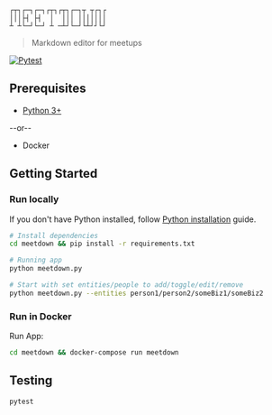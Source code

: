 ```
┌┬┐┌─┐┌─┐┌┬┐┌┬┐┌─┐┬ ┬┌┐┌
│││├┤ ├┤  │  │││ │││││││
┴ ┴└─┘└─┘ ┴ ─┴┘└─┘└┴┘┘└┘
```
> Markdown editor for meetups

[![Pytest](https://github.com/frontdesk/meetdown/actions/workflows/pytest.yml/badge.svg)](https://github.com/frontdesk/meetdown/actions/workflows/pytest.yml)

## Prerequisites

* [Python 3+](https://github.com/frontdesk/meetdown/blob/main/python_installation_guide.md)

--or--  

* Docker

## Getting Started

### Run locally

If you don't have Python installed, follow [Python installation](https://github.com/frontdesk/meetdown/blob/main/python_installation_guide.md) guide.

```bash
# Install dependencies
cd meetdown && pip install -r requirements.txt

# Running app
python meetdown.py

# Start with set entities/people to add/toggle/edit/remove
python meetdown.py --entities person1/person2/someBiz1/someBiz2
```

### Run in Docker

Run App:
```bash
cd meetdown && docker-compose run meetdown

```

## Testing

```bash
pytest
```
